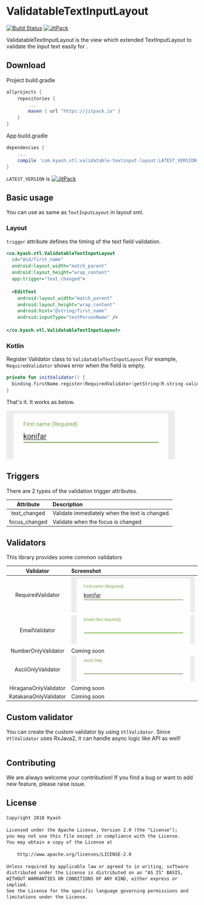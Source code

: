 # ValidatableTextInputLayout

[![Build Status](https://circleci.com/gh/Kyash/validatable-textinput-layout.svg?style=shield)](https://circleci.com/gh/Kyash/validatable-textinput-layout/tree/master)
[![JitPack](https://jitpack.io/v/Kyash/validatable-textinput-layout.svg)](https://jitpack.io/#Kyash/validatable-textinput-layout)

ValidatableTextInputLayout is the view which extended TextInputLayout to validate the input text easily for .

## Download

Project build.gradle

```groovy
allprojects {
    repositories {
        ...
        maven { url "https://jitpack.io" }
    }
}
```

App build.gradle

```groovy
dependencies {
    ...
    compile 'com.kyash.vtl:validatable-textinput-layout:LATEST_VERSION'
}
```

`LATEST_VERSION` is  [![JitPack](https://jitpack.io/v/Kyash/validatable-textinput-layout.svg)](https://jitpack.io/#Kyash/validatable-textinput-layout)

## Basic usage
You can use as same as `TextInputLayout` in layout xml.

### Layout
`trigger` attribute defines the timing of the text field validation. 

```xml
<co.kyash.vtl.ValidatableTextInputLayout
  id="@id/first_name"
  android:layout_width="match_parent"
  android:layout_height="wrap_content"
  app:trigger="text_changed">

  <EditText
    android:layout_width="match_parent"
    android:layout_height="wrap_content"
    android:hint="@string/first_name"
    android:inputType="textPersonName" />

</co.kyash.vtl.ValidatableTextInputLayout>
```

### Kotlin
Register Validator class to `ValidatableTextInputLayout`
For example, `RequiredValidator` shows error when the field is empty.

```kotlin
private fun initValidator() {
  binding.firstName.register(RequiredValidator(getString(R.string.validation_error_required)))
}
```

That's it. It works as below.

![required_validator.gif](art/required_validator.gif)

## Triggers
There are 2 types of the validation trigger attributes.

Attribute | Description
:--: | :--
text_changed | Validate immediately when the text is changed.
focus_changed | Validate when the focus is changed

## Validators
This library provides some common validators
 
Validator | Screenshot
:--: | :--
RequiredValidator | ![required_validator.gif](art/required_validator.gif)
EmailValidator | ![email_validator.gif](art/email_validator.gif)
NumberOnlyValidator | Coming soon
AsciiOnlyValidator | ![ascii_validator.gif](art/ascii_validator.gif)
HiraganaOnlyValidator | Coming soon
KatakanaOnlyValidator | Coming soon



## Custom validator
You can create the custom validator by using `VtlValidator`.
Since `VtlValidator` uses RxJava2, it can handle async logic like API as well!

```

```

## Contributing
We are always welcome your contribution!
If you find a bug or want to add new feature, please raise issue.

## License

```
Copyright 2018 Kyash

Licensed under the Apache License, Version 2.0 (the "License");
you may not use this file except in compliance with the License.
You may obtain a copy of the License at

    http://www.apache.org/licenses/LICENSE-2.0

Unless required by applicable law or agreed to in writing, software
distributed under the License is distributed on an "AS IS" BASIS,
WITHOUT WARRANTIES OR CONDITIONS OF ANY KIND, either express or implied.
See the License for the specific language governing permissions and
limitations under the License.
```
